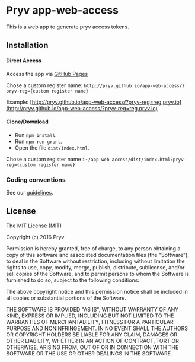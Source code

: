 # Pryv app-web-access

This is a web app to generate pryv access tokens.

## Installation

#### Direct Access

Access the app via [GitHub Pages]()

Chose a custom register name: `http://pryv.github.io/app-web-access/?pryv-reg={custom register name}`

Example: [http://pryv.github.io/app-web-access/?pryv-reg=reg.pryv.io](http://pryv.github.io/app-web-access/?pryv-reg=reg.pryv.io)

#### Clone/Download

* Run `npm install`.
* Run `npm run grunt`.
* Open the file `dist/index.html`.

Chose a custom register name : `~/app-web-access/dist/index.html?pryv-reg={custom register name}`

### Coding conventions

See our [guidelines](https://pryv.github.io/guidelines/).

## License

The MIT License (MIT)

Copyright (c) 2016 Pryv

Permission is hereby granted, free of charge, to any person obtaining a copy
of this software and associated documentation files (the "Software"), to deal
in the Software without restriction, including without limitation the rights
to use, copy, modify, merge, publish, distribute, sublicense, and/or sell
copies of the Software, and to permit persons to whom the Software is
furnished to do so, subject to the following conditions:

The above copyright notice and this permission notice shall be included in all
copies or substantial portions of the Software.

THE SOFTWARE IS PROVIDED "AS IS", WITHOUT WARRANTY OF ANY KIND, EXPRESS OR
IMPLIED, INCLUDING BUT NOT LIMITED TO THE WARRANTIES OF MERCHANTABILITY,
FITNESS FOR A PARTICULAR PURPOSE AND NONINFRINGEMENT. IN NO EVENT SHALL THE
AUTHORS OR COPYRIGHT HOLDERS BE LIABLE FOR ANY CLAIM, DAMAGES OR OTHER
LIABILITY, WHETHER IN AN ACTION OF CONTRACT, TORT OR OTHERWISE, ARISING FROM,
OUT OF OR IN CONNECTION WITH THE SOFTWARE OR THE USE OR OTHER DEALINGS IN THE
SOFTWARE.
